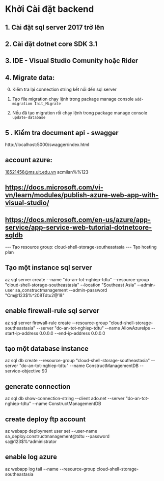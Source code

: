 ﻿# Khởi Cài đặt backend

## 1. Cài đặt sql server 2017 trở lên

## 2. Cài đặt dotnet core SDK 3.1

## 3. IDE - Visual Studio Comunity hoặc Rider

## 4. Migrate data:
0. Kiểm tra lại connection string kết nối đến sql server

1. Tạo file migration
chạy lệnh trong package manage console ```add-migration Init_Migrate```

2. Nếu đã tạo migration rồi
chạy lệnh trong package manage console ```update-database```

## 5 . Kiểm tra document api - swagger
http://localhost:5000/swagger/index.html

## account azure:
18521456@ms.uit.edu.vn
acmilan%%123

## https://docs.microsoft.com/vi-vn/learn/modules/publish-azure-web-app-with-visual-studio/
## https://docs.microsoft.com/en-us/azure/app-service/app-service-web-tutorial-dotnetcore-sqldb
--- Tạo resource group: cloud-shell-storage-southeastasia
--- Tạo hosting plan


## Tạo một instance sql server
az sql server create --name "do-an-tot-nghiep-tdtu" --resource-group "cloud-shell-storage-southeastasia" --location "Southeast Asia" --admin-user sa_constructmanagement --admin-password "Cm@123$%^208Tdtu2@18"


## enable firewall-rule sql server
az sql server firewall-rule create --resource-group "cloud-shell-storage-southeastasia" --server "do-an-tot-nghiep-tdtu" --name AllowAzureIps --start-ip-address 0.0.0.0 --end-ip-address 0.0.0.0

## tạo một database instance
az sql db create --resource-group "cloud-shell-storage-southeastasia" --server "do-an-tot-nghiep-tdtu" --name ConstructManagementDB --service-objective S0

## generate connection
az sql db show-connection-string --client ado.net --server "do-an-tot-nghiep-tdtu" --name ConstructManagementDB 


## create deploy ftp account
az webapp deployment user set --user-name sa_deploy.constructmanagement@tdtu --password sa@123$%^administrator


## enable log azure
az webapp log tail --name <app-name> --resource-group cloud-shell-storage-southeastasia

